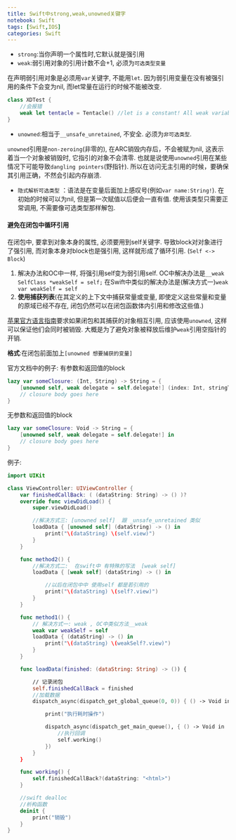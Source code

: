 ```yaml
---
title: Swift中strong,weak,unowned关键字
notebook: Swift
tags: [Swift,IOS]
categories: Swift
---
```

* `strong`:当你声明一个属性时,它默认就是强引用
* `weak`:弱引用对象的引用计数不会+1, 必须为`可选类型变量`

在声明弱引用对象是必须用`var`关键字, 不能用`let`.
因为弱引用变量在没有被强引用的条件下会变为nil, 而let常量在运行的时候不能被改变.

```swift
class XDTest {
	//会报错
    weak let tentacle = Tentacle() //let is a constant! All weak variables MUST be mutable.
}
```
	
* `unowned`:相当于`__unsafe_unretained`, 不安全. 必须为`非可选类型`.

`unowned`引用是`non-zeroing`(非零的), 在ARC销毁内存后，不会被赋为nil, 这表示着当一个对象被销毁时, 它指引的对象不会清零. 也就是说使用`unowned`引用在某些情况下可能导致`dangling pointers`(野指针). 所以在访问无主引用的时候，要确保其引用正确，不然会引起内存崩溃.

* `隐式解析可选类型` ：语法是在变量后面加上感叹号(例如`var name:String!`). 在初始的时候可以为nil, 但是第一次赋值以后便会一直有值. 使用该类型只需要正常调用, 不需要像可选类型那样解包.

#### 避免在闭包中循环引用
在闭包中, 要拿到对象本身的属性, 必须要用到self关键字. 
导致block对对象进行了强引用, 而对象本身对block也是强引用, 这样就形成了循环引用. (`Self <-> Block`)
1. 解决办法和OC中一样, 将强引用self变为弱引用self.
OC中解决办法是`__weak SelfClass *weakSelf = self;`
在Swift中类似的解决办法是(解决方式一)`weak var weakSelf = self`
2. **使用捕获列表**(在其定义的上下文中捕获常量或变量, 即使定义这些常量和变量的原域已经不存在, 闭包仍然可以在闭包函数体内引用和修改这些值.)

[苹果官方语言指南](https://developer.apple.com/library/ios/documentation/Swift/Conceptual/Swift_Programming_Language/AutomaticReferenceCounting.html#//apple_ref/doc/uid/TP40014097-CH20-ID57)要求如果闭包和其捕获的对象相互引用, 应该使用`unowned`, 这样可以保证他们会同时被销毁. 大概是为了避免对象被释放后维护`weak`引用空指针的开销.

**格式**:在闭包前面加上`[unowned 想要捕获的变量]`

官方文档中的例子:
有参数和返回值的block

```swift
lazy var someClosure: (Int, String) -> String = {
    [unowned self, weak delegate = self.delegate!] (index: Int, stringToProcess: String) -> String in
    // closure body goes here
}
```

无参数和返回值的block

```swift
lazy var someClosure: Void -> String = {
    [unowned self, weak delegate = self.delegate!] in
    // closure body goes here
}
```

例子:

```swift
import UIKit

class ViewController: UIViewController {
    var finishedCallBack: ( (dataString: String) -> () )?
    override func viewDidLoad() {
        super.viewDidLoad()

        //解决方式三: [unowned self]  跟 _unsafe_unretained 类似  
        loadData { [unowned self] (dataString) -> () in
            print("\(dataString) \(self.view)")
        }  
    }

    func method2() {
        //解决方式二:  在swift中 有特殊的写法  [weak self]
        loadData { [weak self] (dataString) -> () in

            //以后在闭包中中 使用self 都是若引用的
            print("\(dataString) \(self?.view)")
        }
    }

    func method1() {
        // 解决方式一: weak , OC中类似方法__weak
        weak var weakSelf = self
        loadData { (dataString) -> () in
            print("\(dataString) \(weakSelf?.view)")
        }
    }

    func loadData(finished: (dataString: String) -> ()) {

        // 记录闭包
        self.finishedCallBack = finished
        //加载数据
        dispatch_async(dispatch_get_global_queue(0, 0)) { () -> Void in

            print("执行耗时操作")

            dispatch_async(dispatch_get_main_queue(), { () -> Void in
                //执行回调
                self.working()
            })
        }
    }

    func working() {
        self.finishedCallBack?(dataString: "<html>")
    }

    //swift dealloc
    //析构函数
    deinit {
        print("销毁")
    }
}
```